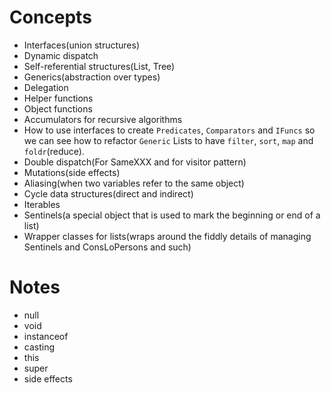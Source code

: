 # Concepts

- Interfaces(union structures)
- Dynamic dispatch
- Self-referential structures(List, Tree)
- Generics(abstraction over types)
- Delegation
- Helper functions
- Object functions
- Accumulators for recursive algorithms
- How to use interfaces to create `Predicates`, `Comparators` and `IFuncs` so we can see how to refactor `Generic` Lists to have `filter`, `sort`, `map` and `foldr`(reduce).
- Double dispatch(For SameXXX and for visitor pattern)
- Mutations(side effects)
- Aliasing(when two variables refer to the same object)
- Cycle data structures(direct and indirect)
- Iterables
- Sentinels(a special object that is used to mark the beginning or end of a list)
- Wrapper classes for lists(wraps around the fiddly details of managing Sentinels and ConsLoPersons and such)


# Notes
- null
- void
- instanceof
- casting
- this
- super
- side effects
